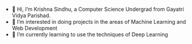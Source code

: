 - 👋 Hi, I’m Krishna Sindhu, a Computer Science Undergrad from Gayatri Vidya Parishad. 
- 👀 I’m interested in doing projects in the areas of Machine Learning and Web Development
- 🌱 I’m currently learning to use the techniques of Deep Learning


<!---
Krishnasindhu23/Krishnasindhu23 is a ✨ special ✨ repository because its `README.md` (this file) appears on your GitHub profile.
You can click the Preview link to take a look at your changes.
--->
